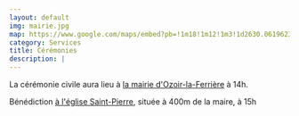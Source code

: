 ```yaml
---
layout: default
img: mairie.jpg
map: https://www.google.com/maps/embed?pb=!1m18!1m12!1m3!1d2630.061962374832!2d2.669811215897518!3d48.761613015469585!2m3!1f0!2f0!3f0!3m2!1i1024!2i768!4f13.1!3m3!1m2!1s0x47e606985bd3a6e1%3A0x7b113febc448bee!2sMairie+d&#39;Ozoir-la-Ferri%C3%A8re!5e0!3m2!1sfr!2sfr!4v1516560236751" width="100%" height="100%" frameborder="0" style="border:0"
category: Services
title: Cérémonies
description: |
---
```

La cérémonie civile aura lieu à [la mairie d'Ozoir-la-Ferrière](https://www.google.com/maps/place/Mairie+d'Ozoir-la-Ferri%C3%A8re/@48.76161,2.672,16z/data=!4m5!3m4!1s0x0:0x7b113febc448bee!8m2!3d48.7616095!4d2.6719999?hl=fr-FR) à 14h.

Bénédiction [à l'église Saint-Pierre](https://www.google.com/maps/place/Eglise+Catholique+Saint+Pierre/@48.7621305,2.6694968,18z/data=!4m12!1m6!3m5!1s0x0:0x7b113febc448bee!2sMairie+d'Ozoir-la-Ferri%C3%A8re!8m2!3d48.7616095!4d2.6719999!3m4!1s0x47e6067c0baa2d47:0x368bfd28b2836a38!8m2!3d48.7625809!4d2.6686072?hl=fr-FR), située à 400m de la maire, à 15h